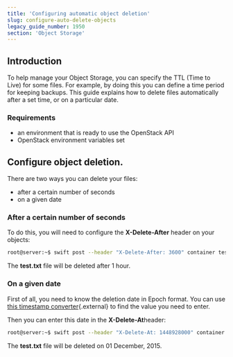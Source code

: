 ```yaml
---
title: 'Configuring automatic object deletion'
slug: configure-auto-delete-objects
legacy_guide_number: 1950
section: 'Object Storage'
---
```


## Introduction
To help manage your Object Storage, you can specify the TTL (Time to Live) for some files. For example, by doing this you can define a time period for keeping backups. This guide explains how to delete files automatically after a set time, or on a particular date.


### Requirements
- an environment that is ready to use the OpenStack API
- OpenStack environment variables set


## Configure object deletion.
There are two ways you can delete your files:

- after a certain number of seconds
- on a given date


### After a certain number of seconds
To do this, you will need to configure the **X-Delete-After** header on your objects:


```bash
root@server:~$ swift post --header "X-Delete-After: 3600" container test.txt
```

The **test.txt** file will be deleted after 1 hour.


### On a given date
First of all, you need to know the deletion date in Epoch format. You can use [this timestamp converter](http://www.epochconverter.com/){.external} to find the value you need to enter.

Then you can enter this date in the **X-Delete-At**header:


```bash
root@server:~$ swift post --header "X-Delete-At: 1448928000" container test.txt
```

The **test.txt** file will be deleted on 01 December, 2015.